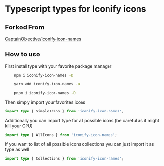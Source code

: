 # Typescript types for Iconify icons

## Forked From
[CaptainObjective/iconify-icon-names](https://github.com/CaptainObjective/iconify-icon-names)


## How to use

First install type with your favorite package manager

```bash
    npm i iconify-icon-names -D
```

```bash
    yarn add iconify-icon-names -D
```

```bash
    pnpm i iconify-icon-names -D
```

Then simply import your favorites icons

```typescript
import type { SimpleIcons } from 'iconify-icon-names';
```

Additionally you can import type for all possible icons (be careful as it might kill your CPU)

```typescript
import type { AllIcons } from 'iconify-icon-names';
```

If you want to list of all possible icons collections you can just import it as type as well

```typescript
import type { Collections } from 'iconify-icon-names';
```
